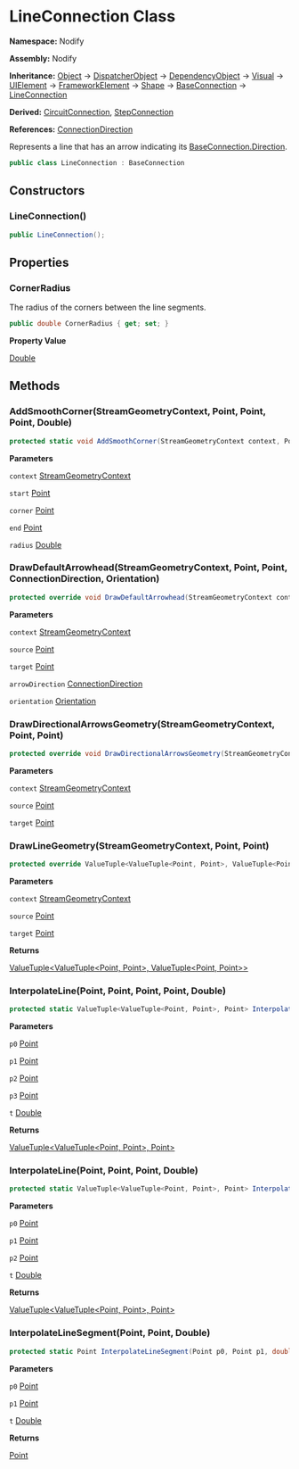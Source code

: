 # LineConnection Class  
  
**Namespace:** Nodify  
  
**Assembly:** Nodify  
  
**Inheritance:** [Object](https://docs.microsoft.com/en-us/dotnet/api/System.Object) → [DispatcherObject](https://docs.microsoft.com/en-us/dotnet/api/System.Windows.Threading.DispatcherObject) → [DependencyObject](https://docs.microsoft.com/en-us/dotnet/api/System.Windows.DependencyObject) → [Visual](https://docs.microsoft.com/en-us/dotnet/api/System.Windows.Media.Visual) → [UIElement](https://docs.microsoft.com/en-us/dotnet/api/System.Windows.UIElement) → [FrameworkElement](https://docs.microsoft.com/en-us/dotnet/api/System.Windows.FrameworkElement) → [Shape](https://docs.microsoft.com/en-us/dotnet/api/System.Windows.Shapes.Shape) → [BaseConnection](Nodify_BaseConnection) → [LineConnection](Nodify_LineConnection)  
  
**Derived:** [CircuitConnection](Nodify_CircuitConnection), [StepConnection](Nodify_StepConnection)  
  
**References:** [ConnectionDirection](Nodify_ConnectionDirection)  
  
Represents a line that has an arrow indicating its [BaseConnection.Direction](Nodify_BaseConnection#direction).  
  
```csharp  
public class LineConnection : BaseConnection  
```  
  
## Constructors  
  
### LineConnection()  
  
```csharp  
public LineConnection();  
```  
  
## Properties  
  
### CornerRadius  
  
The radius of the corners between the line segments.  
  
```csharp  
public double CornerRadius { get; set; }  
```  
  
**Property Value**  
  
[Double](https://docs.microsoft.com/en-us/dotnet/api/System.Double)  
  
## Methods  
  
### AddSmoothCorner(StreamGeometryContext, Point, Point, Point, Double)  
  
```csharp  
protected static void AddSmoothCorner(StreamGeometryContext context, Point start, Point corner, Point end, double radius);  
```  
  
**Parameters**  
  
`context` [StreamGeometryContext](https://docs.microsoft.com/en-us/dotnet/api/System.Windows.Media.StreamGeometryContext)  
  
`start` [Point](https://docs.microsoft.com/en-us/dotnet/api/System.Windows.Point)  
  
`corner` [Point](https://docs.microsoft.com/en-us/dotnet/api/System.Windows.Point)  
  
`end` [Point](https://docs.microsoft.com/en-us/dotnet/api/System.Windows.Point)  
  
`radius` [Double](https://docs.microsoft.com/en-us/dotnet/api/System.Double)  
  
### DrawDefaultArrowhead(StreamGeometryContext, Point, Point, ConnectionDirection, Orientation)  
  
```csharp  
protected override void DrawDefaultArrowhead(StreamGeometryContext context, Point source, Point target, ConnectionDirection arrowDirection = 0, Orientation orientation = 0);  
```  
  
**Parameters**  
  
`context` [StreamGeometryContext](https://docs.microsoft.com/en-us/dotnet/api/System.Windows.Media.StreamGeometryContext)  
  
`source` [Point](https://docs.microsoft.com/en-us/dotnet/api/System.Windows.Point)  
  
`target` [Point](https://docs.microsoft.com/en-us/dotnet/api/System.Windows.Point)  
  
`arrowDirection` [ConnectionDirection](Nodify_ConnectionDirection)  
  
`orientation` [Orientation](https://docs.microsoft.com/en-us/dotnet/api/System.Windows.Controls.Orientation)  
  
### DrawDirectionalArrowsGeometry(StreamGeometryContext, Point, Point)  
  
```csharp  
protected override void DrawDirectionalArrowsGeometry(StreamGeometryContext context, Point source, Point target);  
```  
  
**Parameters**  
  
`context` [StreamGeometryContext](https://docs.microsoft.com/en-us/dotnet/api/System.Windows.Media.StreamGeometryContext)  
  
`source` [Point](https://docs.microsoft.com/en-us/dotnet/api/System.Windows.Point)  
  
`target` [Point](https://docs.microsoft.com/en-us/dotnet/api/System.Windows.Point)  
  
### DrawLineGeometry(StreamGeometryContext, Point, Point)  
  
```csharp  
protected override ValueTuple<ValueTuple<Point, Point>, ValueTuple<Point, Point>> DrawLineGeometry(StreamGeometryContext context, Point source, Point target);  
```  
  
**Parameters**  
  
`context` [StreamGeometryContext](https://docs.microsoft.com/en-us/dotnet/api/System.Windows.Media.StreamGeometryContext)  
  
`source` [Point](https://docs.microsoft.com/en-us/dotnet/api/System.Windows.Point)  
  
`target` [Point](https://docs.microsoft.com/en-us/dotnet/api/System.Windows.Point)  
  
**Returns**  
  
[ValueTuple\<ValueTuple\<Point, Point\>, ValueTuple\<Point, Point\>\>](https://docs.microsoft.com/en-us/dotnet/api/System.ValueTuple-2)  
  
### InterpolateLine(Point, Point, Point, Point, Double)  
  
```csharp  
protected static ValueTuple<ValueTuple<Point, Point>, Point> InterpolateLine(Point p0, Point p1, Point p2, Point p3, double t);  
```  
  
**Parameters**  
  
`p0` [Point](https://docs.microsoft.com/en-us/dotnet/api/System.Windows.Point)  
  
`p1` [Point](https://docs.microsoft.com/en-us/dotnet/api/System.Windows.Point)  
  
`p2` [Point](https://docs.microsoft.com/en-us/dotnet/api/System.Windows.Point)  
  
`p3` [Point](https://docs.microsoft.com/en-us/dotnet/api/System.Windows.Point)  
  
`t` [Double](https://docs.microsoft.com/en-us/dotnet/api/System.Double)  
  
**Returns**  
  
[ValueTuple\<ValueTuple\<Point, Point\>, Point\>](https://docs.microsoft.com/en-us/dotnet/api/System.ValueTuple-2)  
  
### InterpolateLine(Point, Point, Point, Double)  
  
```csharp  
protected static ValueTuple<ValueTuple<Point, Point>, Point> InterpolateLine(Point p0, Point p1, Point p2, double t);  
```  
  
**Parameters**  
  
`p0` [Point](https://docs.microsoft.com/en-us/dotnet/api/System.Windows.Point)  
  
`p1` [Point](https://docs.microsoft.com/en-us/dotnet/api/System.Windows.Point)  
  
`p2` [Point](https://docs.microsoft.com/en-us/dotnet/api/System.Windows.Point)  
  
`t` [Double](https://docs.microsoft.com/en-us/dotnet/api/System.Double)  
  
**Returns**  
  
[ValueTuple\<ValueTuple\<Point, Point\>, Point\>](https://docs.microsoft.com/en-us/dotnet/api/System.ValueTuple-2)  
  
### InterpolateLineSegment(Point, Point, Double)  
  
```csharp  
protected static Point InterpolateLineSegment(Point p0, Point p1, double t);  
```  
  
**Parameters**  
  
`p0` [Point](https://docs.microsoft.com/en-us/dotnet/api/System.Windows.Point)  
  
`p1` [Point](https://docs.microsoft.com/en-us/dotnet/api/System.Windows.Point)  
  
`t` [Double](https://docs.microsoft.com/en-us/dotnet/api/System.Double)  
  
**Returns**  
  
[Point](https://docs.microsoft.com/en-us/dotnet/api/System.Windows.Point)  
  
